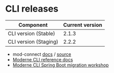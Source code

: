 # CLI releases

| Component             | Current version |
| --------------------- |-----------------|
| CLI version (Stable)  | 2.1.3          |
| CLI version (Staging) | 2.2.2           |

* mod-connect [docs](https://moderneinc.github.io/mod-connect/) / [source](https://github.com/moderneinc/mod-connect)
* [Moderne CLI reference docs](../user-documentation/references/cli-reference.md)
* [Moderne CLI Spring Boot migration workshop](../user-documentation/workshops/spring-boot-migration-workshop/)
